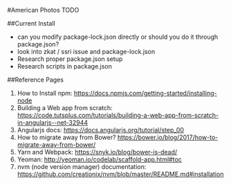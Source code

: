 #American Photos TODO

##Current Install
* can you modify package-lock.json directly or should you do it through package.json?
* look into zkat / ssri issue and package-lock.json
* Research proper package.json setup
* Research scripts in package.json


##Reference Pages
1. How to Install npm: https://docs.npmjs.com/getting-started/installing-node
3. Building a Web app from scratch: https://code.tutsplus.com/tutorials/building-a-web-app-from-scratch-in-angularjs--net-32944
4. Angularjs docs: https://docs.angularjs.org/tutorial/step_00
5. How to migrate away from Bower? https://bower.io/blog/2017/how-to-migrate-away-from-bower/
6. Yarn and Webpack: https://snyk.io/blog/bower-is-dead/
7. Yeoman: http://yeoman.io/codelab/scaffold-app.html#toc
8. nvm (node version manager) documentation: https://github.com/creationix/nvm/blob/master/README.md#installation

